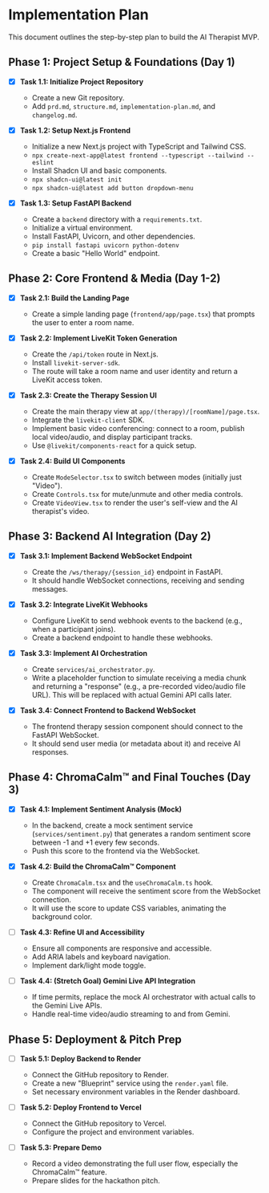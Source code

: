 # Implementation Plan

This document outlines the step-by-step plan to build the AI Therapist MVP.

## Phase 1: Project Setup & Foundations (Day 1)

- [x] **Task 1.1: Initialize Project Repository**

  - Create a new Git repository.
  - Add `prd.md`, `structure.md`, `implementation-plan.md`, and `changelog.md`.

- [x] **Task 1.2: Setup Next.js Frontend**

  - Initialize a new Next.js project with TypeScript and Tailwind CSS.
  - `npx create-next-app@latest frontend --typescript --tailwind --eslint`
  - Install Shadcn UI and basic components.
  - `npx shadcn-ui@latest init`
  - `npx shadcn-ui@latest add button dropdown-menu`

- [x] **Task 1.3: Setup FastAPI Backend**

  - Create a `backend` directory with a `requirements.txt`.
  - Initialize a virtual environment.
  - Install FastAPI, Uvicorn, and other dependencies.
  - `pip install fastapi uvicorn python-dotenv`
  - Create a basic "Hello World" endpoint.

## Phase 2: Core Frontend & Media (Day 1-2)

- [x] **Task 2.1: Build the Landing Page**

  - Create a simple landing page (`frontend/app/page.tsx`) that prompts the user to enter a room name.

- [x] **Task 2.2: Implement LiveKit Token Generation**

  - Create the `/api/token` route in Next.js.
  - Install `livekit-server-sdk`.
  - The route will take a room name and user identity and return a LiveKit access token.

- [x] **Task 2.3: Create the Therapy Session UI**

  - Create the main therapy view at `app/(therapy)/[roomName]/page.tsx`.
  - Integrate the `livekit-client` SDK.
  - Implement basic video conferencing: connect to a room, publish local video/audio, and display participant tracks.
  - Use `@livekit/components-react` for a quick setup.

- [x] **Task 2.4: Build UI Components**
  - Create `ModeSelector.tsx` to switch between modes (initially just "Video").
  - Create `Controls.tsx` for mute/unmute and other media controls.
  - Create `VideoView.tsx` to render the user's self-view and the AI therapist's video.

## Phase 3: Backend AI Integration (Day 2)

- [x] **Task 3.1: Implement Backend WebSocket Endpoint**

  - Create the `/ws/therapy/{session_id}` endpoint in FastAPI.
  - It should handle WebSocket connections, receiving and sending messages.

- [x] **Task 3.2: Integrate LiveKit Webhooks**

  - Configure LiveKit to send webhook events to the backend (e.g., when a participant joins).
  - Create a backend endpoint to handle these webhooks.

- [x] **Task 3.3: Implement AI Orchestration**

  - Create `services/ai_orchestrator.py`.
  - Write a placeholder function to simulate receiving a media chunk and returning a "response" (e.g., a pre-recorded video/audio file URL). This will be replaced with actual Gemini API calls later.

- [x] **Task 3.4: Connect Frontend to Backend WebSocket**
  - The frontend therapy session component should connect to the FastAPI WebSocket.
  - It should send user media (or metadata about it) and receive AI responses.

## Phase 4: ChromaCalm™ and Final Touches (Day 3)

- [x] **Task 4.1: Implement Sentiment Analysis (Mock)**

  - In the backend, create a mock sentiment service (`services/sentiment.py`) that generates a random sentiment score between -1 and +1 every few seconds.
  - Push this score to the frontend via the WebSocket.

- [x] **Task 4.2: Build the ChromaCalm™ Component**

  - Create `ChromaCalm.tsx` and the `useChromaCalm.ts` hook.
  - The component will receive the sentiment score from the WebSocket connection.
  - It will use the score to update CSS variables, animating the background color.

- [ ] **Task 4.3: Refine UI and Accessibility**

  - Ensure all components are responsive and accessible.
  - Add ARIA labels and keyboard navigation.
  - Implement dark/light mode toggle.

- [ ] **Task 4.4: (Stretch Goal) Gemini Live API Integration**
  - If time permits, replace the mock AI orchestrator with actual calls to the Gemini Live APIs.
  - Handle real-time video/audio streaming to and from Gemini.

## Phase 5: Deployment & Pitch Prep

- [ ] **Task 5.1: Deploy Backend to Render**

  - Connect the GitHub repository to Render.
  - Create a new "Blueprint" service using the `render.yaml` file.
  - Set necessary environment variables in the Render dashboard.

- [ ] **Task 5.2: Deploy Frontend to Vercel**

  - Connect the GitHub repository to Vercel.
  - Configure the project and environment variables.

- [ ] **Task 5.3: Prepare Demo**
  - Record a video demonstrating the full user flow, especially the ChromaCalm™ feature.
  - Prepare slides for the hackathon pitch.
